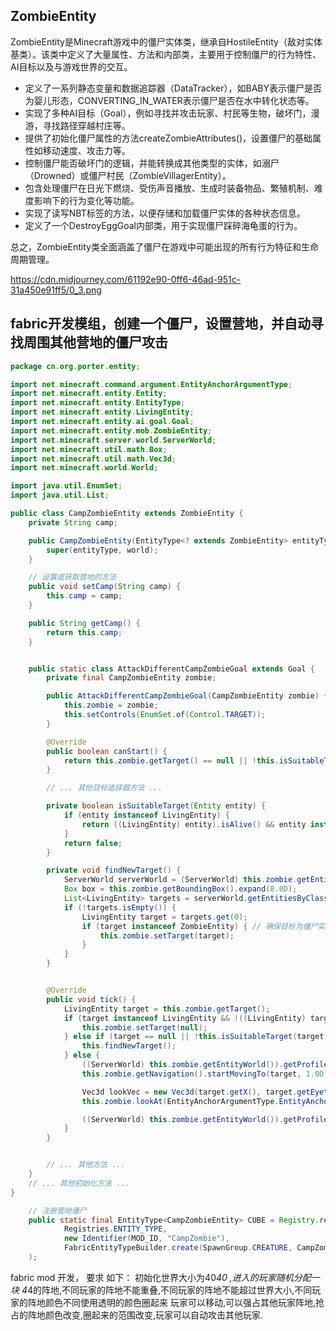 ## ZombieEntity

ZombieEntity是Minecraft游戏中的僵尸实体类，继承自HostileEntity（敌对实体基类）。该类中定义了大量属性、方法和内部类，主要用于控制僵尸的行为特性、AI目标以及与游戏世界的交互。

- 定义了一系列静态变量和数据追踪器（DataTracker），如BABY表示僵尸是否为婴儿形态，CONVERTING_IN_WATER表示僵尸是否在水中转化状态等。
- 实现了多种AI目标（Goal），例如寻找并攻击玩家、村民等生物，破坏门，漫游，寻找路径穿越村庄等。
- 提供了初始化僵尸属性的方法createZombieAttributes()，设置僵尸的基础属性如移动速度、攻击力等。
- 控制僵尸能否破坏门的逻辑，并能转换成其他类型的实体，如溺尸（Drowned）或僵尸村民（ZombieVillagerEntity）。
- 包含处理僵尸在日光下燃烧、受伤声音播放、生成时装备物品、繁殖机制、难度影响下的行为变化等功能。
- 实现了读写NBT标签的方法，以便存储和加载僵尸实体的各种状态信息。
- 定义了一个DestroyEggGoal内部类，用于实现僵尸踩碎海龟蛋的行为。 
  
总之，ZombieEntity类全面涵盖了僵尸在游戏中可能出现的所有行为特征和生命周期管理。


https://cdn.midjourney.com/61192e90-0ff6-46ad-951c-31a450e91ff5/0_3.png




## fabric开发模组，创建一个僵尸，设置营地，并自动寻找周围其他营地的僵尸攻击

```java
package cn.org.porter.entity;

import net.minecraft.command.argument.EntityAnchorArgumentType;
import net.minecraft.entity.Entity;
import net.minecraft.entity.EntityType;
import net.minecraft.entity.LivingEntity;
import net.minecraft.entity.ai.goal.Goal;
import net.minecraft.entity.mob.ZombieEntity;
import net.minecraft.server.world.ServerWorld;
import net.minecraft.util.math.Box;
import net.minecraft.util.math.Vec3d;
import net.minecraft.world.World;

import java.util.EnumSet;
import java.util.List;

public class CampZombieEntity extends ZombieEntity {
    private String camp;

    public CampZombieEntity(EntityType<? extends ZombieEntity> entityType, World world) {
        super(entityType, world);
    }

    // 设置或获取营地的方法
    public void setCamp(String camp) {
        this.camp = camp;
    }

    public String getCamp() {
        return this.camp;
    }


    public static class AttackDifferentCampZombieGoal extends Goal {
        private final CampZombieEntity zombie;

        public AttackDifferentCampZombieGoal(CampZombieEntity zombie) {
            this.zombie = zombie;
            this.setControls(EnumSet.of(Control.TARGET));
        }

        @Override
        public boolean canStart() {
            return this.zombie.getTarget() == null || !this.isSuitableTarget(this.zombie.getTarget());
        }

        // ... 其他目标选择器方法 ...

        private boolean isSuitableTarget(Entity entity) {
            if (entity instanceof LivingEntity) {
                return ((LivingEntity) entity).isAlive() && entity instanceof CampZombieEntity && !((CampZombieEntity) entity).getCamp().equals(this.zombie.getCamp());
            }
            return false;
        }

        private void findNewTarget() {
            ServerWorld serverWorld = (ServerWorld) this.zombie.getEntityWorld();
            Box box = this.zombie.getBoundingBox().expand(8.0D);
            List<LivingEntity> targets = serverWorld.getEntitiesByClass(LivingEntity.class, box, e -> e instanceof CampZombieEntity && !((CampZombieEntity) e).getCamp().equals(this.zombie.getCamp()));
            if (!targets.isEmpty()) {
                LivingEntity target = targets.get(0);
                if (target instanceof ZombieEntity) { // 确保目标为僵尸实体
                    this.zombie.setTarget(target);
                }
            }
        }


        @Override
        public void tick() {
            LivingEntity target = this.zombie.getTarget();
            if (target instanceof LivingEntity && !((LivingEntity) target).isAlive()) {
                this.zombie.setTarget(null);
            } else if (target == null || !this.isSuitableTarget(target)) {
                this.findNewTarget();
            } else {
                ((ServerWorld) this.zombie.getEntityWorld()).getProfiler().push("attack");
                this.zombie.getNavigation().startMovingTo(target, 1.0D);

                Vec3d lookVec = new Vec3d(target.getX(), target.getEyeY(), target.getZ()); // 创建一个Vec3d实例表示目标的位置
                this.zombie.lookAt(EntityAnchorArgumentType.EntityAnchor.EYES, lookVec); // 使用正确的lookAt方法和Vec3d参数

                ((ServerWorld) this.zombie.getEntityWorld()).getProfiler().pop();
            }
        }


        // ... 其他方法 ...
    }
    // ... 其他初始化方法 ...
}

    // 注册营地僵尸
    public static final EntityType<CampZombieEntity> CUBE = Registry.register(
            Registries.ENTITY_TYPE,
            new Identifier(MOD_ID, "CampZombie"),
            FabricEntityTypeBuilder.create(SpawnGroup.CREATURE, CampZombieEntity::new).dimensions(EntityDimensions.fixed(0.75f, 0.75f)).build()
    );

```



fabric mod 开发， 要求 如下：
初始化世界大小为40*40 ,进入的玩家随机分配一块 4*4的阵地,不同玩家的阵地不能重叠,不同玩家的阵地不能超过世界大小,不同玩家的阵地颜色不同使用透明的颜色圈起来
玩家可以移动,可以强占其他玩家阵地,抢占的阵地颜色改变,圈起来的范围改变,玩家可以自动攻击其他玩家.






